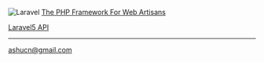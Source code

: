 ![Laravel](http://www.easysitenetwork.com/wp-content/uploads/2013/02/learninglaravel.png) 
[The PHP Framework For Web Artisans](http://laravel.com/)

[Laravel5 API](http://laravel.com/api/5.0/)

***
ashucn@gmail.com
